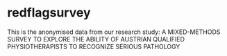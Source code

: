 # redflagsurvey
This is the anonymised data from our research study: A MIXED-METHODS SURVEY TO EXPLORE THE ABILITY OF AUSTRIAN QUALIFIED PHYSIOTHERAPISTS TO RECOGNIZE SERIOUS PATHOLOGY 
